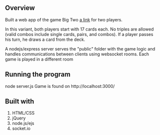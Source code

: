 ## Overview
Built a web app of the game Big Two [a link](https://en.wikipedia.org/wiki/Big_two) for two players.

In this variant, both players start with 17 cards each. No triples are allowed (valid combos include single cards, pairs, and combos). If a player passes his turn, he draws a card from the deck.

A nodejs/express server serves the "public" folder with the game logic and handles communications between clients using websocket rooms. Each game is played in a different room

## Running the program
node server.js
Game is found on http://localhost:3000/

## Built with
1. HTML/CSS  
2. jQuery
3. node.js/ejs
4. socket.io
